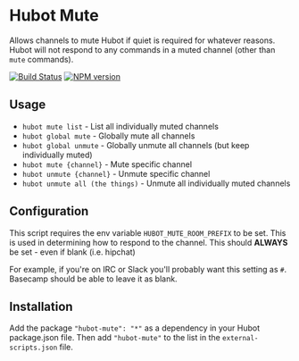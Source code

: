 # Hubot Mute

Allows channels to mute Hubot if quiet is required for whatever reasons. Hubot will not respond to any commands in a muted channel (other than `mute` commands).

[![Build Status](https://travis-ci.org/alexhouse/hubot-mute.png)](https://travis-ci.org/alexhouse/hubot-mute) [![NPM version](https://badge.fury.io/js/hubot-mute.png)](http://badge.fury.io/js/hubot-mute)

## Usage

* `hubot mute list` - List all individually muted channels
* `hubot global mute` - Globally mute all channels
* `hubot global unmute` - Globally unmute all channels (but keep individually muted)
* `hubot mute {channel}` - Mute specific channel
* `hubot unmute {channel}` - Unmute specific channel
* `hubot unmute all (the things)` - Unmute all individually muted channels

## Configuration

This script requires the env variable `HUBOT_MUTE_ROOM_PREFIX` to be set. This is used in determining how to respond to the channel.
This should **ALWAYS** be set - even if blank (i.e. hipchat)

For example, if you're on IRC or Slack you'll probably want this setting as `#`. Basecamp should be able to leave it as blank.

## Installation

Add the package `"hubot-mute": "*"` as a dependency in your Hubot package.json file. Then add `"hubot-mute"` to the list in the `external-scripts.json` file.
